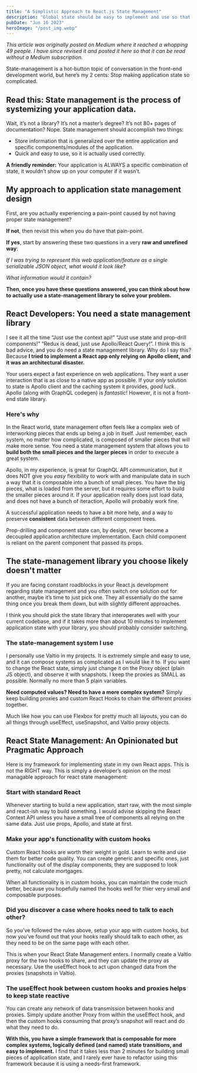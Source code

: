 ```yaml
---
title: "A Simplistic Approach to React.js State Management"
description: "Global state should be easy to implement and use so that you aren't afraid to actually use it."
pubDate: "Jun 16 2023"
heroImage: "/post_img.webp"
---
```


_This article was originally posted on Medium where it reached a whopping 49 people. I have since revised it and posted it here so that it can be read without a Medium subscription._

State-management is a hot-button topic of conversation in the front-end development world, but here’s my 2 cents: Stop making application state so complicated.

## Read this: State management is the process of systemizing your application data.
Wait, it’s not a library? It’s not a master’s degree? It’s not 80+ pages of documentation? Nope. State management should accomplish two things:

- Store information that is generalized over the entire application and specific components/modules of the application.
- Quick and easy to use, so it is actually used correctly.

**A friendly reminder:** Your application is ALWAYS a specific combination of state, it wouldn’t show up on your computer if it wasn’t.

## My approach to application state management design
First, are you actually experiencing a pain-point caused by not having proper state management?

**If not**, then revisit this when you do have that pain-point.

**If yes**, start by answering these two questions in a very **raw and unrefined way**:

_If I was trying to represent this web application/feature as a single serializable JSON object, what would it look like?_

_What information would it contain?_

**Then, once you have these questions answered, you can think about how to actually use a state-management library to solve your problem.**


## React Developers: You need a state management library
I see it all the time “Just use the context api!” “Just use state and prop-drill components!” “Redux is dead, just use Apollo/React Query!”. I think this is bad advice, and you do need a state management library. Why do I say this? Because **I tried to implement a React app only relying on Apollo client, and it was an architectural disaster.**

Your users expect a fast experience on web applications. They want a user interaction that is as close to a native app as possible. If your *only* solution to state is Apollo client and the caching system it provides, *good luck*. Apollo (along with GraphQL codegen) is *fantastic*! However, it is not a front-end state library.

### Here's why
In the React world, state management often feels like a complex web of interworking pieces that ends up being a job in itself. Just remember, each system, no matter how complicated, is composed of smaller pieces that will make more sense. You need a state management system that allows you to **build both the small pieces and the larger pieces** in order to execute a great system.

Apollo, in my experience, is great for GraphQL API communication, but it does NOT give you *easy* flexibility to work with and manipulate data in such a way that it is composable into a bunch of small pieces. You have the big pieces, what is loaded from the server, but it requires some effort to build the smaller pieces around it. If your application really does just load data, and does not have a bunch of iteraction, Apollo will probably work fine.

A successful application needs to have a bit more help, and a way to preserve **consistent** data between different component trees.

Prop-drilling and component state can, by design, never become a decoupled application architecture implementation. Each child component is reliant on the parent component that passed its props.


## The state-management library you choose likely doesn't matter
If you are facing constant roadblocks in your React.js development regarding state management and you often switch one solution out for another, maybe it’s time to just pick one. They all essentially do the same thing once you break them down, but with slightly different approaches.

I think you should pick the state library that interoperates well with your current codebase, and if it takes more than about 10 minutes to implement application state with your library, you should probably consider switching.


### The state-management system I use
I personally use Valtio in my projects. It is extremely simple and easy to use, and it can compose systems as complicated as I would like it to. If you want to change the React state, simply just change it on the Proxy object (plain JS object), and observe it with snapshots. I keep the proxies as SMALL as possible. Normally no more than 5 plain variables.

**Need computed values? Need to have a more complex system?** Simply keep building proxies and custom React Hooks to chain the different proxies together.

Much like how you can use Flexbox for pretty much all layouts, you can do all things through useEffect, useSnapshot, and Valtio proxy objects.


## React State Management: An Opinionated but Pragmatic Approach
Here is my framework for implementing state in my own React apps. This is not the RIGHT way. This is simply a developer’s opinion on the most managable approach for react state management:

### Start with standard React
Whenever starting to build a new application, start raw, with the most simple and react-ish way to build something. I would advise skipping the React Context API unless you have a small tree of components all relying on the same data. Just use props, Apollo, and state at first.

### Make your app's functionality with custom hooks
Custom React hooks are worth their weight in gold. Learn to write and use them for better code quality. You can create generic and specific ones, just functionality out of the display components, they are supposed to look pretty, not calculate mortgages.

When all functionality is in custom hooks, you can maintain the code much better, because you hopefully named the hooks well for thier very small and composable purposes.

### Did you discover a case where hooks need to talk to each other?
So you’ve followed the rules above, setup your app with custom hooks, but now you’ve found out that your hooks really should talk to each other, as they need to be on the same page with each other.

This is when your React State Management enters. I normally create a Valtio proxy for the two hooks to share, and they can update the proxy as necessary. Use the useEffect hook to act upon changed data from the proxies (snapshots in Valtio).

### The useEffect hook between custom hooks and proxies helps to keep state reactive
You can create any network of data transmission between hooks and proxies. Simply update another Proxy from within the useEffect hook, and then the custom hooks consuming that proxy’s snapshot will react and do what they need to do.

**With this, you have a simple framework that is composable for more complex systems, logically defined (and named) state transitions, and easy to implement.** I find that it takes less than 2 minutes for building small pieces of application state, and I rarely ever have to refactor using this framework because it is using a needs-first framework.

